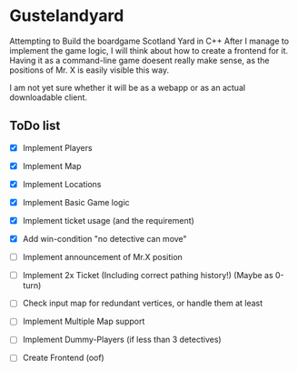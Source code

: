 # Gustelandyard
Attempting to Build the boardgame Scotland Yard in C++
After I manage to implement the game logic, I will think about how to create a frontend for it.
Having it as a command-line game doesent really make sense, as the positions of Mr. X is easily visible this way.

I am not yet sure whether it will be as a webapp or as an actual downloadable client.

## ToDo list
- [x] Implement Players
- [x] Implement Map
- [x] Implement Locations
- [x] Implement Basic Game logic
- [x] Implement ticket usage (and the requirement)
- [x] Add win-condition "no detective can move"
- [ ] Implement announcement of Mr.X position
- [ ] Implement 2x Ticket (Including correct pathing history!) (Maybe as 0-turn)
- [ ] Check input map for redundant vertices, or handle them at least
- [ ] Implement Multiple Map support
- [ ] Implement Dummy-Players (if less than 3 detectives)

- [ ] Create Frontend (oof)